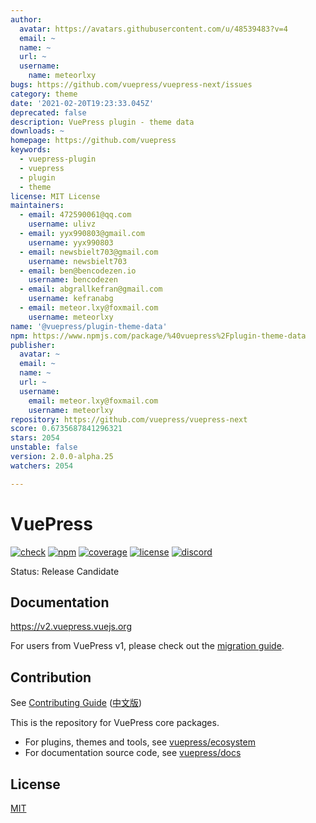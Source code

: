 ```yaml
---
author:
  avatar: https://avatars.githubusercontent.com/u/48539483?v=4
  email: ~
  name: ~
  url: ~
  username:
    name: meteorlxy
bugs: https://github.com/vuepress/vuepress-next/issues
category: theme
date: '2021-02-20T19:23:33.045Z'
deprecated: false
description: VuePress plugin - theme data
downloads: ~
homepage: https://github.com/vuepress
keywords:
  - vuepress-plugin
  - vuepress
  - plugin
  - theme
license: MIT License
maintainers:
  - email: 472590061@qq.com
    username: ulivz
  - email: yyx990803@gmail.com
    username: yyx990803
  - email: newsbielt703@gmail.com
    username: newsbielt703
  - email: ben@bencodezen.io
    username: bencodezen
  - email: abgrallkefran@gmail.com
    username: kefranabg
  - email: meteor.lxy@foxmail.com
    username: meteorlxy
name: '@vuepress/plugin-theme-data'
npm: https://www.npmjs.com/package/%40vuepress%2Fplugin-theme-data
publisher:
  avatar: ~
  email: ~
  name: ~
  url: ~
  username:
    email: meteor.lxy@foxmail.com
    username: meteorlxy
repository: https://github.com/vuepress/vuepress-next
score: 0.6735687841296321
stars: 2054
unstable: false
version: 2.0.0-alpha.25
watchers: 2054

---
```


# VuePress

[![check](https://github.com/vuepress/core/workflows/check/badge.svg)](https://github.com/vuepress/core/actions/workflows/check.yml?query=workflow%3Acheck)
[![npm](https://badgen.net/npm/v/vuepress/next)](https://www.npmjs.com/package/vuepress)
[![coverage](https://coveralls.io/repos/github/vuepress/core/badge.svg?branch=main)](https://coveralls.io/github/vuepress/core?branch=main)
[![license](https://badgen.net/github/license/vuepress/core)](https://github.com/vuepress/core/blob/main/LICENSE)
[![discord](https://badgen.net/discord/online-members/ptFjefy6H5?icon=discord&label=discord)](https://discord.gg/ptFjefy6H5)

Status: Release Candidate

## Documentation

https://v2.vuepress.vuejs.org

For users from VuePress v1, please check out the [migration guide](https://v2.vuepress.vuejs.org/guide/migration.html).

## Contribution

See [Contributing Guide](https://github.com/vuepress/core/blob/main/CONTRIBUTING.md) ([中文版](https://github.com/vuepress/core/blob/main/CONTRIBUTING_zh.md))

This is the repository for VuePress core packages.

- For plugins, themes and tools, see [vuepress/ecosystem](https://github.com/vuepress/ecosystem)
- For documentation source code, see [vuepress/docs](https://github.com/vuepress/docs)

## License

[MIT](https://github.com/vuepress/core/blob/main/LICENSE)
